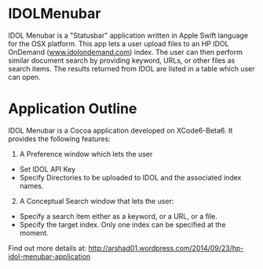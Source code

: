 IDOLMenubar
===========

IDOL Menubar is a "Statusbar" application written in Apple Swift language for the OSX platform. This app lets a user upload files to an HP IDOL OnDemand (www.idolondemand.com) index. The user can then perform similar document search by providing keyword, URLs, or other files as search items. The results returned from IDOL are listed in a table which user can open.

Application Outline
===================

IDOL Menubar is a Cocoa application developed on XCode6-Beta6. It provides the following features:

1. A Preference window which lets the user

  - Set IDOL API Key
  - Specify Directories to be uploaded to IDOL and the associated index names.

2. A Conceptual Search window that lets the user:

  - Specify a search item either as a keyword, or a URL, or a file.
  - Specify the target index. Only one index can be specified at the moment.

Find out more details at: http://arshad01.wordpress.com/2014/09/23/hp-idol-menubar-application
